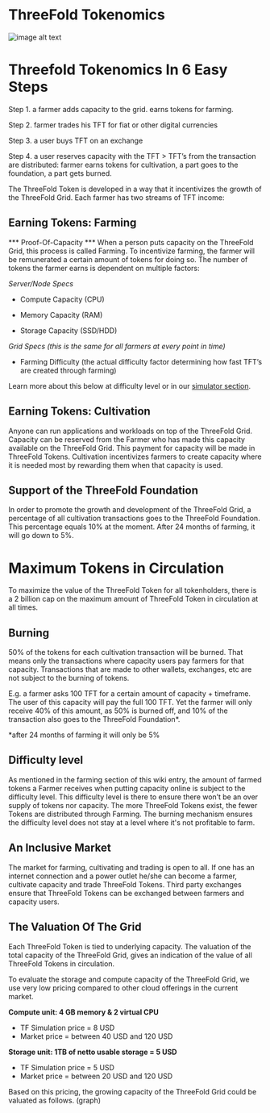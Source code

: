 # ThreeFold Tokenomics

![image alt text](/token/img/tokenomics-flowjpg)

# Threefold Tokenomics In 6 Easy Steps

Step 1. a farmer adds capacity to the grid. earns tokens for farming.

Step 2. farmer trades his TFT for fiat or other digital currencies

Step 3. a user buys TFT on an exchange

Step 4. a user reserves capacity with the TFT > TFT’s from the transaction are distributed: farmer earns tokens for cultivation, a part goes to the foundation, a part gets burned.


The ThreeFold Token is developed in a way that it incentivizes the growth of the ThreeFold Grid. 
Each farmer has two streams of TFT income:


## Earning Tokens: Farming

*** Proof-Of-Capacity ***
When a person puts capacity on the ThreeFold Grid, this process is called Farming. To incentivize farming, the farmer will be remunerated a certain amount of tokens for doing so. 
The number of tokens the farmer earns is dependent on multiple factors:


 *Server/Node Specs*

* Compute Capacity (CPU)

* Memory Capacity (RAM)

* Storage Capacity (SSD/HDD)



*Grid Specs (this is the same for all farmers at every point in time)*

* Farming Difficulty (the actual difficulty factor determining how fast TFT’s are created through farming)

Learn more about this below at difficulty level or in our [simulator section](/token/tokenomics/simulations.md).

## Earning Tokens: Cultivation

Anyone can run applications and workloads on top of the ThreeFold Grid. Capacity can be reserved from the Farmer who has made this capacity available on the ThreeFold Grid. This payment for capacity will be made in ThreeFold Tokens. Cultivation incentivizes farmers to create capacity where it is needed most by rewarding them when that capacity is used.

## Support of the ThreeFold Foundation

In order to promote the growth and development of the ThreeFold Grid, a percentage of all cultivation transactions goes to the ThreeFold Foundation.
This percentage equals 10% at the moment. After 24 months of farming, it will go down to 5%.


# Maximum Tokens in Circulation

To maximize the value of the ThreeFold Token for all tokenholders, there is a 2 billion cap on the maximum amount of ThreeFold Token in circulation at all times.

## Burning

50% of the tokens for each cultivation transaction will be burned. That means only the transactions where capacity users pay farmers for that capacity. Transactions that are made to other wallets, exchanges, etc are not subject to the burning of tokens.

E.g. a farmer asks 100 TFT for a certain amount of capacity + timeframe. The user of this capacity will pay the full 100 TFT. Yet the farmer will only receive 40% of this amount, as 50% is burned off, and 10% of the transaction also goes to the ThreeFold Foundation*.

*after 24 months of farming it will only be 5%




## Difficulty level

As mentioned in the farming section of this wiki entry, the amount of farmed tokens a Farmer receives when putting capacity online is subject to the difficulty level. This difficulty level is there to ensure there won’t be an over supply of tokens nor capacity. The more ThreeFold Tokens exist, the fewer Tokens are distributed through Farming. The burning mechanism ensures the difficulty level does not stay at a level where it's not profitable to farm. 

## An Inclusive Market

The market for farming, cultivating and trading is open to all. If one has an internet connection and a power outlet he/she can become a farmer, cultivate capacity and trade ThreeFold Tokens. Third party exchanges ensure that ThreeFold Tokens can be exchanged between farmers and capacity users. 

## The Valuation Of The Grid

Each ThreeFold Token is tied to underlying capacity. The valuation of the total capacity of the ThreeFold Grid, gives an indication of the value of all ThreeFold Tokens in circulation. 

To evaluate the storage and compute capacity of the ThreeFold Grid, we use very low pricing compared to other cloud offerings in the current market.

**Compute unit: 4 GB memory & 2 virtual CPU**

*  TF Simulation price = 8 USD
*  Market price = between 40 USD and 120 USD

**Storage unit: 1TB of netto usable storage = 5 USD**

* TF Simulation price = 5 USD
* Market price = between 20 USD and 120 USD

Based on this pricing, the growing capacity of the ThreeFold Grid could be valuated as follows. (graph)

